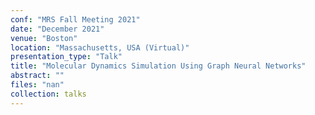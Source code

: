 ```yaml
---
conf: "MRS Fall Meeting 2021"
date: "December 2021"
venue: "Boston"
location: "Massachusetts, USA (Virtual)"
presentation_type: "Talk"
title: "Molecular Dynamics Simulation Using Graph Neural Networks"
abstract: ""
files: "nan"
collection: talks
---
```


<!--  -->

